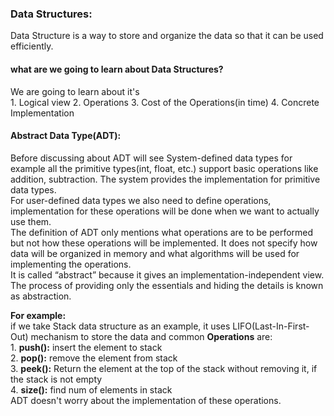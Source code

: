 
### Data Structures:

Data Structure is a way to store and organize the data so that it can be used efficiently.<br>

#### what are we going to learn about Data Structures?

We are going to learn about it's <br>
		1. Logical view
		2. Operations
		3. Cost of the Operations(in time)
		4. Concrete Implementation 

#### Abstract Data Type(ADT): 
Before discussing about ADT will see System-defined data types for example all the primitive types(int, float, etc.) support basic operations like addition, subtraction. The system provides the implementation for primitive data types.<br> 
For user-defined data  types we also need to define operations, implementation for these operations will be done when we want to actually use them.<br>
The definition of ADT only mentions what operations are to be performed but not how these operations will be implemented. It does not specify how data will be organized in memory and what algorithms will be used for implementing the operations. <br>
It is called “abstract” because it gives an implementation-independent view. The process of providing only the essentials and hiding the details is known as abstraction.<br>


**For example:**<br>
if we take Stack data structure as an example, it uses LIFO(Last-In-First-Out) mechanism to store the data and common **Operations** are: <br>
		1. **push():** insert the element to stack<br>
		2. **pop():** remove the element from stack<br>
		3. **peek():**  Return the element at the top of the stack without removing it, if the stack is not empty<br>
		4. **size():** find num of elements in stack<br>
ADT doesn't worry about the implementation of these operations.


		


		






